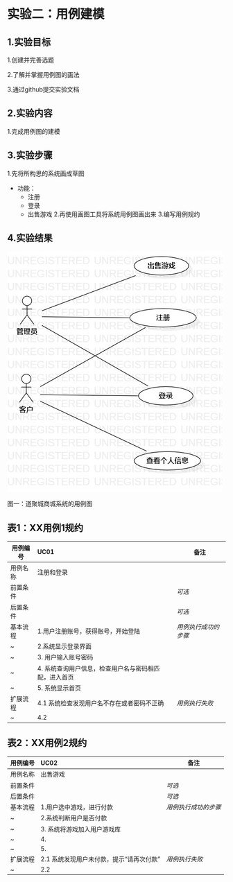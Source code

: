 # 实验二：用例建模

## 1.实验目标
1.创建并完善选题

2.了解并掌握用例图的画法

3.通过github提交实验文档

## 2.实验内容
1.完成用例图的建模

## 3.实验步骤
1.先将所构思的系统画成草图
- 功能：
    - 注册
    - 登录
    - 出售游戏
2.再使用画图工具将系统用例图画出来
3.编写用例规约

## 4.实验结果

![用例图](./lab2-UseCaseDiagram1.jpg)

图一：道聚城商城系统的用例图

## 表1：XX用例1规约  

用例编号  | UC01 | 备注  
-|:-|-  
用例名称  | 注册和登录  |   
前置条件  |      | *可选*   
后置条件  |      | *可选*   
基本流程  | 1.用户注册账号，获得账号，开始登陆  |*用例执行成功的步骤*    
~| 2.系统显示登录界面  |   
~| 3. 用户输入账号密码  |   
~| 4. 系统查询用户信息，检查用户名与密码相匹配，进入首页  |   
~| 5. 系统显示首页  |  
扩展流程  | 4.1  系统检查发现用户名不存在或者密码不正确 |*用例执行失败*    
~| 4.2   |  



## 表2：XX用例2规约  

用例编号  | UC02 | 备注  
-|:-|-  
用例名称  | 出售游戏 |   
前置条件  |      | *可选*   
后置条件  |      | *可选*   
基本流程  | 1.用户选中游戏，进行付款  |*用例执行成功的步骤*    
~| 2.系统判断用户是否付款  |   
~| 3. 系统将游戏加入用户游戏库  |   
~| 4.   |   
~| 5.   |  
扩展流程  | 2.1 系统发现用户未付款，提示“请再次付款”  |*用例执行失败*    
~| 2.2   |  


